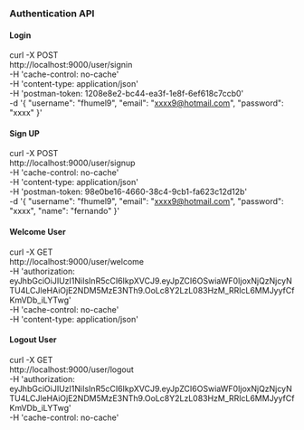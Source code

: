 ### Authentication  API

#### Login
curl -X POST \
  http://localhost:9000/user/signin \
  -H 'cache-control: no-cache' \
  -H 'content-type: application/json' \
  -H 'postman-token: 1208e8e2-bc44-ea3f-1e8f-6ef618c7ccb0' \
  -d '{
    "username": "fhumel9",
    "email": "xxxx9@hotmail.com",
    "password": "xxxx"
}'

#### Sign UP

curl -X POST \
  http://localhost:9000/user/signup \
  -H 'cache-control: no-cache' \
  -H 'content-type: application/json' \
  -H 'postman-token: 98e0be16-4660-38c4-9cb1-fa623c12d12b' \
  -d '{
    "username": "fhumel9",
    "email": "xxxx9@hotmail.com",
    "password": "xxxx",
    "name": "fernando"
}'

#### Welcome User

curl -X GET \
  http://localhost:9000/user/welcome \
  -H 'authorization: eyJhbGciOiJIUzI1NiIsInR5cCI6IkpXVCJ9.eyJpZCI6OSwiaWF0IjoxNjQzNjcyNTU4LCJleHAiOjE2NDM5MzE3NTh9.OoLc8Y2LzL083HzM_RRlcL6MMJyyfCfKmVDb_iLYTwg' \
  -H 'cache-control: no-cache' \
  -H 'content-type: application/json'

#### Logout User

curl -X GET \
  http://localhost:9000/user/logout \
  -H 'authorization: eyJhbGciOiJIUzI1NiIsInR5cCI6IkpXVCJ9.eyJpZCI6OSwiaWF0IjoxNjQzNjcyNTU4LCJleHAiOjE2NDM5MzE3NTh9.OoLc8Y2LzL083HzM_RRlcL6MMJyyfCfKmVDb_iLYTwg' \
  -H 'cache-control: no-cache'
